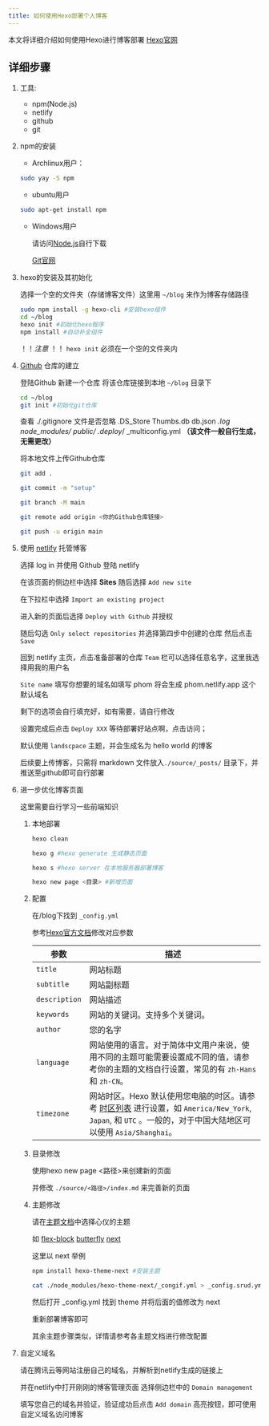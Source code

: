 ```yaml
---
title: 如何使用Hexo部署个人博客
---
```


   本文将详细介绍如何使用Hexo进行博客部署
   [Hexo官网](https://hexo.io/)

## 详细步骤

1. 工具:

    - npm(Node.js)
    - netlify
    - github
    - git

2. npm的安装
   - Archlinux用户：

   ```sh
   sudo yay -S npm
   ```

   - ubuntu用户

   ```sh
   sudo apt-get install npm
   ```

   - Windows用户
     
     请访问[Node.js](https://nodejs.org/)自行下载
     
     [Git官网](https://git-scm.com/)


1. hexo的安装及其初始化

   选择一个空的文件夹（存储博客文件）这里用 `~/blog` 来作为博客存储路径

   ```sh
   sudo npm install -g hexo-cli #安装hexo组件
   cd ~/blog
   hexo init #初始化hexo程序
   npm install #自动补全组件
   ```

    ！！*注意* ！！ `hexo init` 必须在一个空的文件夹内

2. [Github](https://github.com/) 仓库的建立

   登陆Github
   新建一个仓库
   将该仓库链接到本地 `~/blog` 目录下

   ```sh
   cd ~/blog
   git init #初始化git仓库
   ```

   查看 ./.gitignore 文件是否忽略
   .DS_Store
   Thumbs.db
   db.json
   *.log
   node_modules/
   public/
   .deploy*/
   _multiconfig.yml
   **（该文件一般自行生成，无需更改）**

   将本地文件上传Github仓库

   ```sh
   git add .

   git commit -m "setup"

   git branch -M main

   git remote add origin <你的Github仓库链接>

   git push -u origin main
   ```

3. 使用 [netlify](https://app.netlify.com/) 托管博客

   选择 log in 并使用 Github 登陆 netlify

   在该页面的侧边栏中选择 **Sites** 随后选择 `Add new site`

   在下拉栏中选择 `Import an existing project`

   进入新的页面后选择 `Deploy with Github` 并授权

   随后勾选 `Only select repositories` 并选择第四步中创建的仓库 然后点击 `Save`

   回到 netlify 主页，点击准备部署的仓库 `Team` 栏可以选择任意名字，这里我选择用我的用户名

   `Site name` 填写你想要的域名如填写 phom 将会生成 phom.netlify.app 这个默认域名

   剩下的选项会自行填充好，如有需要，请自行修改

   设置完成后点击 `Deploy XXX` 等待部署好站点啊，点击访问；

   默认使用 `landscpace` 主题，并会生成名为 hello world 的博客

   后续要上传博客，只需将 markdown 文件放入`./source/_posts/` 目录下，并推送至github即可自行部署

4. 进一步优化博客页面

     这里需要自行学习一些前端知识

   1. 本地部署

      ```sh
      hexo clean
      
      hexo g #hexo generate 生成静态页面
      
      hexo s #hexo server 在本地服务器部署博客

      hexo new page <目录> #新增页面

      ```

   2. 配置

      在/blog下找到 `_config.yml`

      参考[Hexo官方文档](https://hexo.io/zh-cn/docs/configuration)修改对应参数

      <table>
       <thead>
         <tr>
          <th>参数</th>
          <th>描述</th>
         </tr>
       </thead>
       <tbody>
        <tr>
         <td><code>title</code></td>
         <td>网站标题</td>
        </tr>
        <tr>
         <td><code>subtitle</code></td>
         <td>网站副标题</td>
        </tr>
        <tr>
         <td><code>description</code></td>
         <td>网站描述</td>
        </tr>
        <tr>
         <td><code>keywords</code></td>
         <td>网站的关键词。支持多个关键词。</td>
        </tr>
        <tr>
         <td><code>author</code></td>
         <td>您的名字</td>
        </tr>
        <tr>
         <td><code>language</code></td>
         <td>网站使用的语言。对于简体中文用户来说，使用不同的主题可能需要设置成不同的值，请参考你的主题的文档自行设置，常见的有 <code>zh-Hans</code>和 <code>zh-CN</code>。</td>
        </tr>
        <tr>
         <td><code>timezone</code></td>
         <td>网站时区。Hexo 默认使用您电脑的时区。请参考 <a target="_blank" rel="noopener external nofollow noreferrer" href="https://en.wikipedia.org/wiki/List_of_tz_database_time_zones">时区列表</a> 进行设置，如 <code>America/New_York</code>, <code>Japan</code>, 和 <code>UTC</code> 。一般的，对于中国大陆地区可以使用 <code>Asia/Shanghai</code>。</td>
        </tr>
       </tbody>
      </table>
   3. 目录修改
      
      使用hexo new page <路径>来创建新的页面

      并修改 `./source/<路径>/index.md` 来完善新的页面

   4. 主题修改
      
      请在[主题文档](https://hexo.io/themes/)中选择心仪的主题

      如 [flex-block](https://github.com/miiiku/hexo-theme-flexblock) [butterfly](https://butterfly.js.org/) [next](https://theme-next.js.org/)

      这里以 next 举例

      ```sh 
      npm install hexo-theme-next #安装主题
      
      cat ./node_modules/hexo-theme-next/_congif.yml > _config.srud.yml #将配置文件拷贝至主目录

      ```
      然后打开 _config.yml 找到 theme 并将后面的值修改为 next
      
      重新部署博客即可

      其余主题步骤类似，详情请参考各主题文档进行修改配置

5. 自定义域名
   
   请在腾讯云等网站注册自己的域名，并解析到netlify生成的链接上

   并在netlify中打开刚刚的博客管理页面 选择侧边栏中的 `Domain management`

   填写您自己的域名并验证，验证成功后点击 `Add domain` 高亮按钮，即可使用自定义域名访问博客
   
